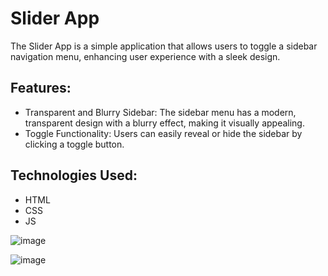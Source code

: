 # Slider App
The Slider App is a simple application that allows users to toggle a sidebar navigation menu, enhancing user experience with a sleek design.

## Features:
  - Transparent and Blurry Sidebar: The sidebar menu has a modern, transparent design with a blurry effect, making it visually appealing.
  - Toggle Functionality: Users can easily reveal or hide the sidebar by clicking a toggle button.

## Technologies Used:
  - HTML
  - CSS
  - JS

![image](https://github.com/user-attachments/assets/b7ddec91-4b92-4b95-9527-6b1a89f82d3d)

![image](https://github.com/user-attachments/assets/f35960f5-ee44-4dbb-954a-82251a832188)




